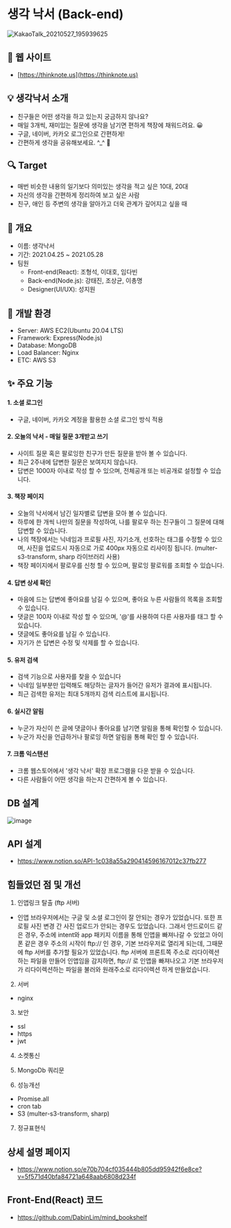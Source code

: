 # 생각 낙서 (Back-end)

![KakaoTalk_20210527_195939625](https://user-images.githubusercontent.com/79817676/119823508-e1f17d00-bf2f-11eb-89a1-51a08bc4906f.png)

<!-- ![20210527_182435](https://user-images.githubusercontent.com/79817676/119802018-27568000-bf19-11eb-8b24-3190a67fceea.png) -->
<!--
![20210527_182525](https://user-images.githubusercontent.com/79817676/119802007-232a6280-bf19-11eb-970a-fb25c63940f3.png)
-->

<!--
## 목차
1. [생각낙서 소개](#생각낙서-소개)
2. [개요](#개요)
3. [개발환경](#기능정보)
4. [기능정보](#기능정보)
5. [DB 설계](#DB-설계)
6. [API 설계](#API-설계)
7. [힘들었던 점 및 개선](#힘들었던-점-및-개선)
8. [상세 설명 페이지](#상세-설명-페이지)
9. [Frond-End(React) 코드](#front-endreact-코드)
-->
## 🔦 웹 사이트
- [https://thinknote.us](https://thinknote.us)

## 💡 생각낙서 소개

- 친구들은 어떤 생각을 하고 있는지 궁금하지 않나요?
- 매일 3개씩, 재미있는 질문에 생각을 남기면 편하게 책장에 채워드려요. 😀 
- 구글, 네이버, 카카오 로그인으로 간편하게!
- 간편하게 생각을 공유해보세요. ^_^ 🌈

## 🔍 Target
- 매번 비슷한 내용의 일기보다 의미있는 생각을 적고 싶은 10대, 20대
- 자신의 생각을 간편하게 정리하여 보고 싶은 사람
- 친구, 애인 등 주변의 생각을 알아가고 더욱 관계가 깊어지고 싶을 때

## 📌 개요 
- 이름: 생각낙서
- 기간: 2021.04.25 ~ 2021.05.28
- 팀원
  - Front-end(React): 조형석, 이대호, 임다빈
  - Back-end(Node.js): 강태진, 조상균, 이총명
  - Designer(UI/UX): 성지원

## 🔌 개발 환경
- Server: AWS EC2(Ubuntu 20.04 LTS)
- Framework: Express(Node.js)
- Database: MongoDB
- Load Balancer: Nginx
- ETC: AWS S3

## ✨ 주요 기능
#### 1. 소셜 로그인
- 구글, 네이버, 카카오 계정을 활용한 소셜 로그인 방식 적용
#### 2. 오늘의 낙서 - 매일 질문 3개받고 쓰기 
- 사이트 질문 혹은 팔로잉한 친구가 만든 질문을 받아 볼 수 있습니다. 
- 최근 2주내에 답변한 질문은 보여지지 않습니다. 
- 답변은 1000자 이내로 작성 할 수 있으며, 전체공개 또는 비공개로 설정할 수 있습니다.
#### 3. 책장 페이지
- 오늘의 낙서에서 남긴 일자별로 답변을 모아 볼 수 있습니다. 
- 하루에 한 개씩 나만의 질문을 작성하여, 나를 팔로우 하는 친구들이 그 질문에 대해 답변할 수 있습니다.
- 나의 책장에서는 닉네임과 프로필 사진, 자기소개, 선호하는 태그를 수정할 수 있으며, 사진을 업로드시 자동으로 가로 400px 자동으로 리사이징 됩니다.  (multer-s3-transform, sharp 라이브러리 사용)
- 책장 페이지에서 팔로우를 신청 할 수 있으며, 팔로잉 팔로워를 조회할 수 있습니다.
#### 4. 답변 상세 확인
- 마음에 드는 답변에 좋아요를 남길 수 있으며, 좋아요 누른 사람들의 목록을 조회할 수 있습니다. 
- 댓글은 100자 이내로 작성 할 수 있으며, '@'를 사용하여 다른 사용자를 태그 할 수 있습니다. 
- 댓글에도 좋아요를 남길 수 있습니다.
- 자기가 쓴 답변은 수정 및 삭제를 할 수 있습니다.
#### 5. 유저 검색 
- 검색 기능으로 사용자를 찾을 수 있습니다
- 닉네임 일부분만 입력해도 해당하는 글자가 들어간 유저가 결과에 표시됩니다. 
- 최근 검색한 유저는 최대 5개까지 검색 리스트에 표시됩니다.
#### 6. 실시간 알림
- 누군가 자신이 쓴 글에 댓글이나 좋아요를 남기면 알림을 통해 확인할 수 있습니다.  
- 누군가 자신을 언급하거나 팔로잉 하면 알림을 통해 확인 할 수 있습니다.
#### 7. 크롬 익스텐션
- 크롬 웹스토어에서 '생각 낙서' 확장 프로그램을 다운 받을 수 있습니다.
- 다른 사람들이 어떤 생각을 하는지 간편하게 볼 수 있습니다.


## DB 설계 
![image](https://user-images.githubusercontent.com/79817676/119849209-68658900-bf47-11eb-9e88-832a99e86322.png)


## API 설계
- https://www.notion.so/API-1c038a55a290414596167012c37fb277


## 힘들었던 점 및 개선
1. 인앱링크 탈출 (ftp 서버) <br>
- 인앱 브라우저에서는 구글 및 소셜 로그인이 잘 안되는 경우가 있었습니다. 또한 프로필 사진 변경 간 사진 업로드가 안되는 경우도 있었습니다.  그래서 안드로이드 같은 경우, 주소에 intent와 app 패키지 이름을 통해 인앱을 빠져나갈 수 있었고 아이폰 같은 경우 주소의 시작이 ftp:// 인 경우, 기본 브라우저로 열리게 되는데, 그때문에 ftp 서버를 추가할 필요가 있었습니다.  ftp 서버에 프론트쪽 주소로 리다이렉션 하는 파일을 만들어 인앱임을 감지하면, ftp:// 로 인앱을 빠져나오고 기본 브라우저가 리다이렉션하는 파일을 불러와 원래주소로 리다이렉션 하게 만들었습니다.

2. 서버
- nginx

3. 보안
- ssl
- https
- jwt
  
4. 소켓통신

5. MongoDb 쿼리문

6. 성능개선
- Promise.all
- cron tab
- S3 (multer-s3-transform, sharp)

7. 정규표현식

## 상세 설명 페이지
- https://www.notion.so/e70b704cf035444b805dd95942f6e8ce?v=5f571d40bfa84721a648aab6808d234f

## Front-End(React) 코드 
- https://github.com/DabinLim/mind_bookshelf

